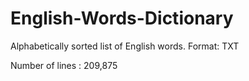 # English-Words-Dictionary
Alphabetically sorted list of English words. Format: TXT

Number of lines : 209,875

